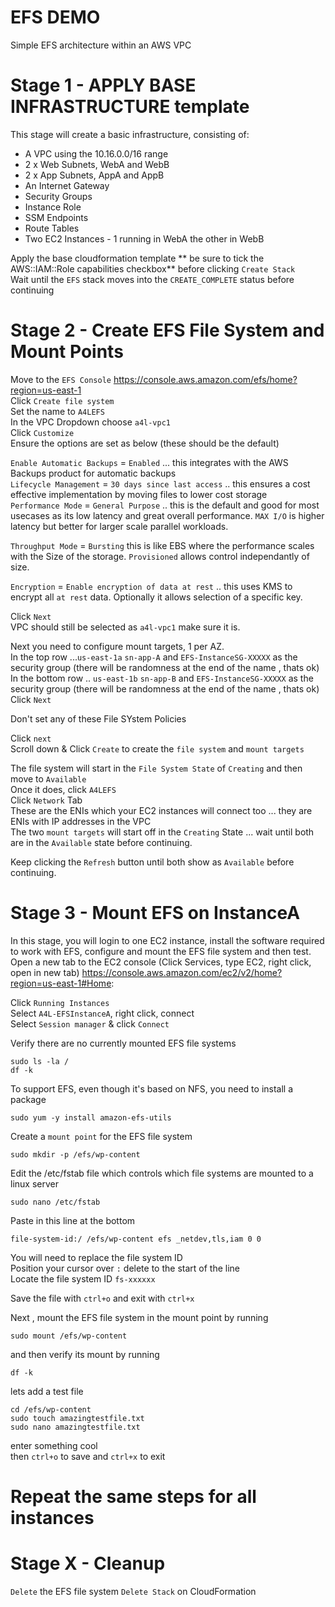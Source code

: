 # EFS DEMO
Simple EFS architecture within an AWS VPC  

# Stage 1 - APPLY BASE INFRASTRUCTURE template  
This stage will create a basic infrastructure, consisting of:

- A VPC using the 10.16.0.0/16 range  
- 2 x Web Subnets, WebA and WebB  
- 2 x App Subnets, AppA and AppB  
- An Internet Gateway  
- Security Groups  
- Instance Role  
- SSM Endpoints  
- Route Tables  
- Two EC2 Instances - 1 running in WebA the other in WebB  

Apply the base cloudformation template 
** be sure to tick the AWS::IAM::Role capabilities checkbox** before clicking `Create Stack`  
Wait until the `EFS` stack moves into the `CREATE_COMPLETE` status before continuing  

# Stage 2 - Create EFS File System and Mount Points  
Move to the `EFS Console` https://console.aws.amazon.com/efs/home?region=us-east-1  
Click `Create file system`  
Set the name to `A4LEFS`  
In the VPC Dropdown choose `a4l-vpc1`  
Click `Customize`  
Ensure the options are set as below (these should be the default)  

`Enable Automatic Backups` = `Enabled` ... this integrates with the AWS Backups product for automatic backups  
`Lifecycle Management` = `30 days since last access` .. this ensures a cost effective implementation by moving files to lower cost storage  
`Performance Mode` = `General Purpose` .. this is the default and good for most usecases as its low latency and great overall performance. `MAX I/O` is higher latency but better for larger  scale parallel workloads.  

`Throughput Mode` = `Bursting` this is like EBS where the performance scales with the Size of the storage. `Provisioned` allows control independantly of size.  
 
`Encryption` = `Enable encryption of data at rest` .. this uses KMS to encrypt all `at rest` data. Optionally it allows selection of a specific key.  

Click `Next`  
VPC should still be selected as `a4l-vpc1` make sure it is.  

Next you need to configure mount targets, 1 per AZ.  
In the top row ...`us-east-1a` `sn-app-A` and `EFS-InstanceSG-XXXXX` as the security group (there will be randomness at the end of the name , thats ok)  
In the bottom row .. `us-east-1b` `sn-app-B` and `EFS-InstanceSG-XXXXX` as the security group (there will be randomness at the end of the name , thats ok)  
Click `Next`  

Don't set any of these File SYstem Policies  

Click `next`  
Scroll down & Click `Create` to create the `file system` and `mount targets`  

The file system will start in the `File System State` of `Creating` and then move to `Available`  
Once it does, click `A4LEFS`  
Click `Network` Tab  
These are the ENIs which your EC2 instances will connect too ... they are ENIs with IP addresses in the VPC  
The two `mount targets` will start off in the `Creating` State ... wait until both are in the `Available` state before continuing.  

Keep clicking the `Refresh` button until both show as `Available` before continuing.  


# Stage 3 - Mount EFS on InstanceA  
In this stage, you will login to one EC2 instance, install the software required to work with EFS, configure and mount the EFS file system and then test.  
Open a new tab to the EC2 console (Click Services, type EC2, right click, open in new tab)  https://console.aws.amazon.com/ec2/v2/home?region=us-east-1#Home:  

Click `Running Instances`  
Select `A4L-EFSInstanceA`, right click, connect  
Select `Session manager` & click `Connect`  

Verify there are no currently mounted EFS file systems  

```
sudo ls -la /
df -k
```

To support EFS, even though it's based on NFS, you need to install a package  
```
sudo yum -y install amazon-efs-utils
```

Create a `mount point` for the EFS file system  
```
sudo mkdir -p /efs/wp-content
```

Edit the /etc/fstab file which controls which file systems are mounted to a linux server  

```
sudo nano /etc/fstab
```

Paste in this line at the bottom  
```
file-system-id:/ /efs/wp-content efs _netdev,tls,iam 0 0
```

You will need to replace the file system ID  
Position your cursor over `:` delete to the start of the line   
Locate the file system ID `fs-xxxxxx`   

Save the file with `ctrl+o` and exit with `ctrl+x`  

Next , mount the EFS file system in the mount point by running  
```
sudo mount /efs/wp-content  
```

and then verify its mount by running  
```
df -k
```

lets add a test file  
```
cd /efs/wp-content
sudo touch amazingtestfile.txt
sudo nano amazingtestfile.txt
```
enter something cool  
then `ctrl+o` to save and `ctrl+x` to exit  


# Repeat the same steps for all instances


# Stage X - Cleanup
`Delete` the EFS file system
`Delete Stack` on CloudFormation


